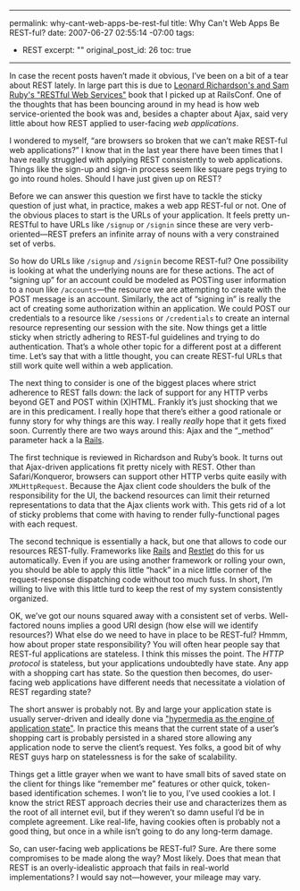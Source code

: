 ----- 
permalink: why-cant-web-apps-be-rest-ful
title: Why Can't Web Apps Be REST-ful?
date: 2007-06-27 02:55:14 -07:00
tags:
- REST
excerpt: ""
original_post_id: 26
toc: true
-----
In case the recent posts haven&#8217;t made it obvious, I&#8217;ve been on a bit of a tear about REST lately. In large part this is due to [Leonard Richardson's and Sam Ruby's "RESTful Web Services"](http://www.oreilly.com/catalog/9780596529260/) book that I picked up at RailsConf. One of the thoughts that has been bouncing around in my head is how web service-oriented the book was and, besides a chapter about Ajax, said very little about how REST applied to user-facing _web applications_.


I wondered to myself, &#8220;are browsers so broken that we can&#8217;t make REST-ful web applications?&#8221; I know that in the last year there have been times that I have really struggled with applying REST consistently to web applications. Things like the sign-up and sign-in process seem like square pegs trying to go into round holes. Should I have just given up on REST?


Before we can answer this question we first have to tackle the sticky question of just what, in practice, makes a web app REST-ful or not. One of the obvious places to start is the URLs of your application. It feels pretty un-RESTful to have URLs like `/signup` or `/signin` since these are very verb-oriented&#8212;REST prefers an infinite array of nouns with a very constrained set of verbs. 


So how do URLs like `/signup` and `/signin` become REST-ful? One possibility is looking at what the underlying nouns are for these actions. The act of &#8220;signing up&#8221; for an account could be modeled as POSTing user information to a noun like `/accounts`&#8212;the resource we are attempting to create with the POST message is an account. Similarly, the act of &#8220;signing in&#8221; is really the act of creating some authorization within an application. We could POST our credentials to a resource like `/sessions` or `/credentials` to create an internal resource representing our session with the site. Now things get a little sticky when strictly adhering to REST-ful guidelines and trying to do authentication. That&#8217;s a whole other topic for a different post at a different time. Let&#8217;s say that with a little thought, you can create REST-ful URLs that still work quite well within a web application.


The next thing to consider is one of the biggest places where strict adherence to REST falls down: the lack of support for any HTTP verbs beyond GET and POST within (X)HTML. Frankly it&#8217;s just shocking that we are in this predicament. I really hope that there&#8217;s either a good rationale or funny story for why things are this way. I really _really_ hope that it gets fixed soon. Currently there are two ways around this: Ajax and the &#8220;_method&#8221; parameter hack a la [Rails](http://www.rubyonrails.org/).


The first technique is reviewed in Richardson and Ruby&#8217;s book. It turns out that Ajax-driven applications fit pretty nicely with REST. Other than Safari/Konqueror, browsers can support other HTTP verbs quite easily with `XMLHttpRequest`. Because the Ajax client code shoulders the bulk of the responsibility for the UI, the backend resources can limit their returned representations to data that the Ajax clients work with. This gets rid of a lot of sticky problems that come with having to render fully-functional pages with each request.


The second technique is essentially a hack, but one that allows to code our resources REST-fully. Frameworks like [Rails](http://www.rubyonrails.org/) and [Restlet](http://www.restlet.org/) do this for us automatically. Even if you are using another framework or rolling your own, you should be able to apply this little &#8220;hack&#8221; in a nice little corner of the request-response dispatching code without too much fuss. In short, I&#8217;m willing to live with this little turd to keep the rest of my system consistently organized.


OK, we&#8217;ve got our nouns squared away with a consistent set of verbs. Well-factored nouns implies a good URI design (how else will we identify resources?) What else do we need to have in place to be REST-ful? Hmmm, how about proper state responsibility? You will often hear people say that REST-ful applications are stateless. I think this misses the point. The _HTTP protocol_ is stateless, but your applications undoubtedly have state. Any app with a shopping cart has state. So the question then becomes, do user-facing web applications have different needs that necessitate a violation of REST regarding state?


The short answer is probably not. By and large your application state is usually server-driven and ideally done via ["hypermedia as the engine of application state"](http://www.ics.uci.edu/~fielding/pubs/dissertation/rest_arch_style.htm). In practice this means that the current state of a user&#8217;s shopping cart is probably persisted in a shared store allowing any application node to serve the client&#8217;s request. Yes folks, a good bit of why REST guys harp on statelessness is for the sake of scalability.


Things get a little grayer when we want to have small bits of saved state on the client for things like &#8220;remember me&#8221; features or other quick, token-based identification schemes. I won&#8217;t lie to you, I&#8217;ve used cookies a lot. I know the strict REST approach decries their use and characterizes them as the root of all internet evil, but if they weren&#8217;t so damn useful I&#8217;d be in complete agreement. Like real-life, having cookies often is probably not a good thing, but once in a while isn&#8217;t going to do any long-term damage.


So, can user-facing web applications be REST-ful? Sure. Are there some compromises to be made along the way? Most likely. Does that mean that REST is an overly-idealistic approach that fails in real-world implementations? I would say not&#8212;however, your mileage may vary.
